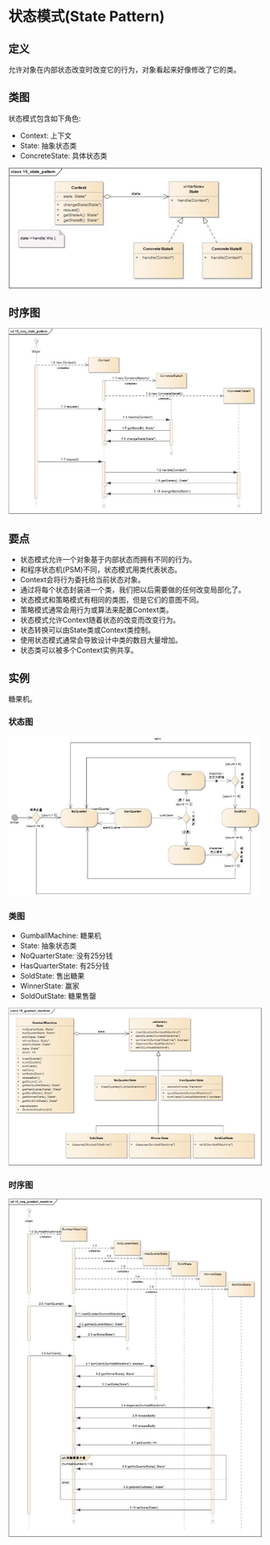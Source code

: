# 状态模式(State Pattern)

## 定义

允许对象在内部状态改变时改变它的行为，对象看起来好像修改了它的类。

## 类图

状态模式包含如下角色:

-   Context: 上下文
-   State: 抽象状态类
-   ConcreteState: 具体状态类

![image](../../_static/15_state_pattern.jpg)

## 时序图

![image](../../_static/15_seq_state_pattern.jpg)

## 要点

-   状态模式允许一个对象基于内部状态而拥有不同的行为。
-   和程序状态机(PSM)不同，状态模式用类代表状态。
-   Context会将行为委托给当前状态对象。
-   通过将每个状态封装进一个类，我们把以后需要做的任何改变局部化了。
-   状态模式和策略模式有相同的类图，但是它们的意图不同。
-   策略模式通常会用行为或算法来配置Context类。
-   状态模式允许Context随着状态的改变而改变行为。
-   状态转换可以由State类或Context类控制。
-   使用状态模式通常会导致设计中类的数目大量增加。
-   状态类可以被多个Context实例共享。

## 实例

糖果机。

### 状态图

![image](../../_static/15_sm_gumball_machine.jpg)

### 类图

-   GumballMachine: 糖果机
-   State: 抽象状态类
-   NoQuarterState: 没有25分钱
-   HasQuarterState: 有25分钱
-   SoldState: 售出糖果
-   WinnerState: 赢家
-   SoldOutState: 糖果售罄

![image](../../_static/15_gumball_machine.jpg)

### 时序图

![image](../../_static/15_seq_gumball_machine.jpg)
